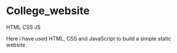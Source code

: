 # College_website
HTML
CSS
JS

Here i have used HTML, CSS and JavaScript to build a simple static website.
